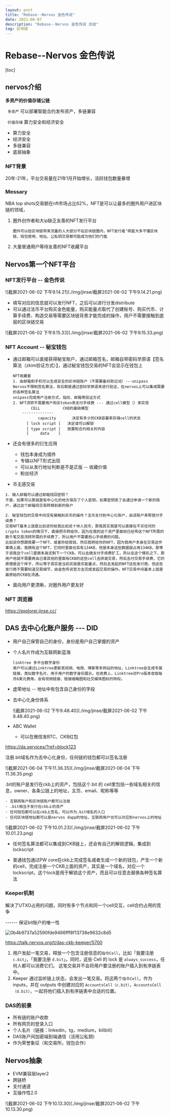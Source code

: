 ```yaml
---
layout: post
title: "Rebase--Nervos 金色传说"
date: 2021-06-07
description: "Rebase--Nervos 金色传说 总结"
tag: 区块链
---   
```


# Rebase--Nervos 金色传说

[toc]

## nervos介绍

**多资产的价值存储公链** 

``` 多资产```  可以部署智能合约发布资产，多链兼容

``` 价值存储```  算力安全和经济安全

- 算力安全
- 经济安全
- 多链兼容
- 底层抽象

### NFT背景 

20年-21年，平台交易量在21年1月开始增长，活跃钱包数量暴增

### Messary

NBA top shots交易额在nft市场占比62%，NFT是可以让最多的圈外用户进区块链的领域，

1. 圈外创作者和大ip缺乏友善的NFT发行平台

   ```圈外可以给区块链带来流量的人大部分不在区块链圈内，NFT发行者‘明星大多不懂区块链，钱包使用、地址、公私钥交易都可能成为他们的门槛```

2. 大量普通用户等待友善的NFT收藏平台



## Nervos第一个NFT平台

### NFT发行平台 -- 金色传说

![截屏2021-06-02 下午9.14.21](./img/jinse/截屏2021-06-02 下午9.14.21.png)

- 填写对应的信息就可以发行NFT，之后可以进行分发distribute
- 可以通过法币平台购买金色能量，购买能量点取代了创建账号、购买代币、计算手续费、构造交易等需要区块链背景才能完成的操作，用户不需要接触到底层的区块链交易

![截屏2021-06-02 下午9.15.33](./img/jinse/截屏2021-06-02 下午9.15.33.png)

### NFT Account -- 秘宝钱包

- 通过邮箱可以直接获得秘宝账户，通过邮箱签名，邮箱自带密码学原语【签名算法（zkim验证方式）】，通过秘宝钱包交易的NFT会显示在钱包上

  ```
  NFT收藏者
  1. 由邮箱和手机可以生成安全的区块链账户（不需要备份助记词）---unipass
  Nervos不限制签名算法，背后都是通过密码学原语来进行验证，在nervos上可以集成需要的各种签名算法
  unipass完成用户注册方式，指纹、邮箱等验证方式
  2. NFT流转不需要用户购买token来支付手续费 --- 通过cell模型（）来实现
          CELL          CKB的基础模型             
      --------------
     		 capacity       决定有多少的CKB容量来存储cell的状态   
     	[ lock script ]   决定谁可以解锁
     	[ type script ]   放置和合约相关的内容
     	[     data    ]
  
  ```

- 还会有很多的衍生应用

  - 钱包本身成为插件
  - 专辑以NFT形式出现
  - 可以从发行地址判断是不是正版 -- 收藏价值
  - 粉丝经济

- 币无感交易

```
1. 输入邮箱可以通过邮箱找回密钥？
不是，如果可以那就是有中心化的地方保存了个人密钥，如果密钥丢了会通过申请一个新的账户，通过这个邮箱将交易转移到新的账户

2. 秘宝钱包的交易中间没有接触到买币的操作？法币支付到中心化账户，由该账户来帮我付手续费？
交易NFT基本上就是比如说你给我比如说十块人民币，那我其实我是可以直接在不买任何的crypto token的情况下，直接把币转给你，因为在我的这个资产里面他已经带这个NFT所需的数千笔交易流转所需的手续费了，所以用户不需要担心手续费的问题。
比如说你想跟我要一个NFT，或者你给我钱，然后我转给你的NFT，因为我用户本身在交易这件事情上面，我拥有这个NFT，它同时里面也具有134KB，但是本身这些数据就占用134KB，那等于说我这个cell里面本身还剩下一个CKB，可以去做支付手续费矿工，所以在这个情形之下，那用户他就不需要再自己拿其他的里面有CKB的这些cell去拼装交易，然后去付交易手续费，它的原理是这个样子，所以等于其实是当初买就是买能量点，然后去发起的NFT这些发行商，但这些发行商不需要知道交易细节，由金色传说官方去完成发起交易的操作。NFT交易中间基本上就是最原始的CKB在流通。
```

- 面向用户更清晰，对圈外用户更友好

### NFT 浏览器

https://explorer.jinse.cc/

## DAS 去中心化账户服务 --- DID

- 用户自己保管自己的身份，身份是用户自己掌握的资产

- 个人名片作成为互联网新蓝海

  ```
  linktree 多平台数字身份
  用户可以通过Linktree更新其视频、电商、博客等多网站的地址，Linktree会生成专属链接，类似数字名片，用于用户的数字身份展示。在收费上，Linktree对Pro版本收取每月6美元费用，会有视频链接、链接缩略图和社交媒体图标的特权。
  ```

- 虚荣地址 -- 地址中有包含自己身份的字段

- 去中心化身份体系

  ![截屏2021-06-02 下午9.48.40](./img/jinse/截屏2021-06-02 下午9.48.40.png)

- ABC Wallet

  - 可以在微信发BTC、CKB红包

    

https://da.services/?ref=block123

注册.bit域名作为去中心化身份，任何链的钱包都可以签名注册



![截屏2021-06-04 下午11.36.35](./img/jinse/截屏2021-06-04 下午11.36.35.png)

.bit的账户是发行在ckb上的资产，包括这个.bit 的 cell里包括一些域名相关的信息，owner、各条公链上的地址，主页、email、昵称等等



```
- 互联网账户和区块链账户都可以注册
- .bit相当于发行在ckb上的资产
- 任何钱包都可以在ckb上签名，可以作为.bit域名的入口
- 任何区块链地址都可以是nervos dapp的地址，互联网用户也可以对应到nervos上的地址
```

![截屏2021-06-02 下午10.01.23](./img/jinse/截屏2021-06-02 下午10.01.23.png)



- 任何签名算法都可以集成到CKB链上，还会有自己的解锁逻辑，集成到lockscript

- 普通钱包通过PW core在ckb上完成签名或者生成一个新的钱包，产生一个新的cell，完成注册一个CKB上面的资产，其实是一个域名，对应一个lockscript，这个lock是用于解锁这个资产，而且可以任意去替换各种签名算法

  

### Keeper机制

解决了UTXO占用的问题，同时有多个节点和同一个cell交互，cell合约占用的竞争

------   保证bit账户的唯一性

![0b4b9737a52590fde9466fff8f13738e9632c8d5](https://talk.nervos.org/uploads/default/original/2X/0/0b4b9737a52590fde9466fff8f13738e9632c8d5.png)

https://talk.nervos.org/t/das-ckb-keeper/5700

1. 用户发起一笔交易，释放一个包含注册信息的`指令Cell`，比如「我要注册 `c.bit`」，「我要注册 `d.bit`」。同时，这些 Cell 的 lock 是 `always_success`，任何人都可以消费它们。 这笔交易并不会将用户要注册的账户插入到有序链表中。
2. Keeper 通过监听链上状态，会发出一笔交易。将这两个`指令Cell`，作为 inputs，并在 outputs 中创建对应的 `AccountsCell（c.bit）`，`AccountsCell（d.bit）`，一起将他们插入到有序链表中合适的位置。

### DAS的前景

- 所有链的账户收款
- 所有网页的登录入口
- 个人名片（链接：linkedin，tg，medium，bilibili）
- DAS账户间加密端到端通信（活用公私钥）
- 作为荣誉象征（和交易所，钱包合作）

## Nervos抽象

- EVM兼容层layer2
- 跨链桥
- 支付通道
- 互操作性2.0

![截屏2021-06-02 下午10.13.30](./img/jinse/截屏2021-06-02 下午10.13.30.png)